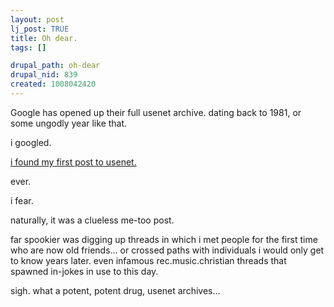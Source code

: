 ```yaml
--- 
layout: post
lj_post: TRUE
title: Oh dear.
tags: []

drupal_path: oh-dear
drupal_nid: 839
created: 1008042420
---
```

Google has opened up their full usenet archive. dating back to 1981, or some ungodly year like that.

i googled.

<a href="http://groups.google.com/groups?q=afceaton%40aol.com&start=30&hl=en&scoring=d&rnum=38&selm=2kh06a%2487o%40rmg01.prod.aol.net&filter=0">i found my first post to usenet.</a>

ever.

i fear.

naturally, it was a clueless me-too post.

far spookier was digging up threads in which i met people for the first time who are now old friends... or crossed paths with individuals i would only get to know years later. even infamous rec.music.christian threads that spawned in-jokes in use to this day.

sigh. what a potent, potent drug, usenet archives...

